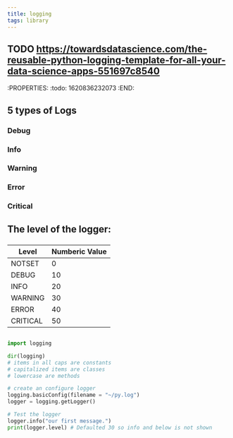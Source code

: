 ```yaml
---
title: logging
tags: library
---
```


## TODO https://towardsdatascience.com/the-reusable-python-logging-template-for-all-your-data-science-apps-551697c8540
:PROPERTIES:
:todo: 1620836232073
:END:
## 5 types of Logs
### Debug
### Info
### Warning
### Error
### Critical
## The level of the logger:
### 
| Level    | Numberic Value |
| -        | -              |
| NOTSET   | 0              |
| DEBUG    | 10             |
| INFO     | 20             |
| WARNING  | 30             |
| ERROR    | 40             |
| CRITICAL | 50             |
##
```python
import logging

dir(logging)
# items in all caps are constants
# capitalized items are classes
# lowercase are methods

# create an configure logger
logging.basicConfig(filename = "~/py.log")
logger = logging.getLogger()

# Test the logger
logger.info("our first message.")
print(logger.level) # Defaulted 30 so info and below is not shown
```
##

